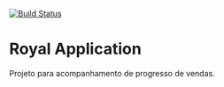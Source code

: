[![Build Status](https://travis-ci.org/ldszion/royal.svg?branch=master)](https://travis-ci.org/ldszion/royal)

# Royal Application

Projeto para acompanhamento de progresso de vendas.